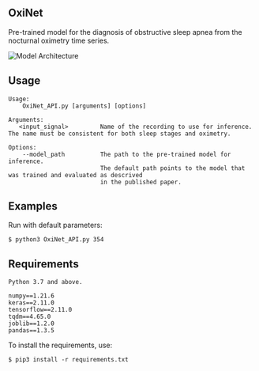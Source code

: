 OxiNet
-----
Pre-trained model for the diagnosis of obstructive sleep apnea from the nocturnal oximetry time series.

![Model Architecture](https://github.com/jeremy-levy/OxiNet/blob/main/figures/Duplo_v3.png)


Usage
-----

    Usage:
        OxiNet_API.py [arguments] [options]
    
    Arguments:
       <input_signal>         Name of the recording to use for inference. The name must be consistent for both sleep stages and oximetry.

    Options:
        --model_path          The path to the pre-trained model for inference. 
                              The default path points to the model that was trained and evaluated as descrived
                              in the published paper.

Examples
-------
Run with default parameters:


    $ python3 OxiNet_API.py 354

Requirements
------- 
    Python 3.7 and above.
    
    numpy==1.21.6
    keras==2.11.0
    tensorflow==2.11.0
    tqdm==4.65.0
    joblib==1.2.0
    pandas==1.3.5

To install the requirements, use:
    
    $ pip3 install -r requirements.txt
